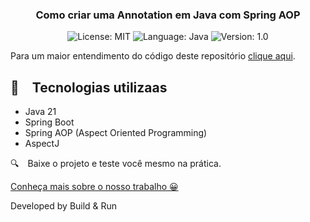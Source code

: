 <h3 align="center">
  Como criar uma Annotation em Java com Spring AOP
</h3>

<p align="center">

  <img alt="License: MIT" src="https://img.shields.io/badge/license-MIT-%2304D361">
  <img alt="Language: Java" src="https://img.shields.io/badge/language-java-green">
  <img alt="Version: 1.0" src="https://img.shields.io/badge/version-1.0-yellowgreen">

</p>

Para um maior entendimento do código deste repositório [clique aqui](https://www.youtube.com/watch?v=4TadQAVjem0).

## :rocket: Tecnologias utilizaas

* Java 21
* Spring Boot
* Spring AOP (Aspect Oriented Programming)
* AspectJ

:mag: Baixe o projeto e teste você mesmo na prática.

[Conheça mais sobre o nosso trabalho 😀](https://www.instagram.com/buildrun.tech/)

Developed by Build & Run
